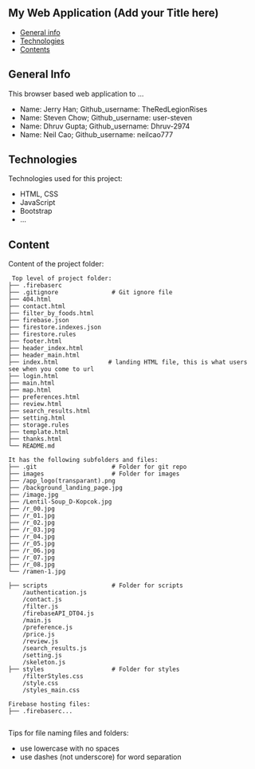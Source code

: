 ## My Web Application (Add your Title here)

- [General info](#general-info)
- [Technologies](#technologies)
- [Contents](#content)

## General Info

This browser based web application to ...

- Name: Jerry Han; Github_username: TheRedLegionRises
- Name: Steven Chow; Github_username: user-steven
- Name: Dhruv Gupta; Github_username: Dhruv-2974
- Name: Neil Cao; Github_username: neilcao777

## Technologies

Technologies used for this project:

- HTML, CSS
- JavaScript
- Bootstrap
- ...

## Content

Content of the project folder:

```
 Top level of project folder:
├── .firebaserc
├── .gitignore               # Git ignore file
├── 404.html
├── contact.html
├── filter_by_foods.html
├── firebase.json
├── firestore.indexes.json
├── firestore.rules
├── footer.html
├── header_index.html
├── header_main.html
├── index.html              # landing HTML file, this is what users see when you come to url 
├── login.html
├── main.html
├── map.html
├── preferences.html
├── review.html
├── search_results.html
├── setting.html
├── storage.rules
├── template.html
├── thanks.html
└── README.md

It has the following subfolders and files:
├── .git                     # Folder for git repo
├── images                   # Folder for images
├── /app_logo(transparant).png
├── /background_landing_page.jpg
├── /image.jpg
├── /Lentil-Soup_D-Kopcok.jpg
├── /r_00.jpg
├── /r_01.jpg
├── /r_02.jpg
├── /r_03.jpg
├── /r_04.jpg
├── /r_05.jpg
├── /r_06.jpg
├── /r_07.jpg
├── /r_08.jpg
└── /ramen-1.jpg

├── scripts                  # Folder for scripts
    /authentication.js
    /contact.js
    /filter.js
    /firebaseAPI_DT04.js
    /main.js
    /preference.js
    /price.js
    /review.js
    /search_results.js
    /setting.js
    /skeleton.js
├── styles                   # Folder for styles
    /filterStyles.css        
    /style.css
    /styles_main.css

Firebase hosting files:
├── .firebaserc...


```

Tips for file naming files and folders:

- use lowercase with no spaces
- use dashes (not underscore) for word separation
